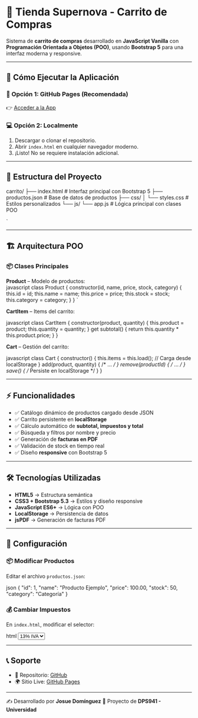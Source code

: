 # 🛒 Tienda Supernova - Carrito de Compras

Sistema de **carrito de compras** desarrollado en **JavaScript Vanilla** con **Programación Orientada a Objetos (POO)**, usando **Bootstrap 5** para una interfaz moderna y responsive.

---

## 🚀 Cómo Ejecutar la Aplicación

### 🔗 Opción 1: GitHub Pages (Recomendada)  
👉 [Acceder a la App](https://joshdominguezv.github.io/carrito/)

### 💻 Opción 2: Localmente  
1. Descargar o clonar el repositorio.  
2. Abrir `index.html` en cualquier navegador moderno.  
3. ¡Listo! No se requiere instalación adicional.  

---

## 📁 Estructura del Proyecto



carrito/
├── index.html        # Interfaz principal con Bootstrap 5
├── productos.json    # Base de datos de productos
├── css/
│   └── styles.css    # Estilos personalizados
└── js/
└── app.js        # Lógica principal con clases POO

`

---

## 🏗️ Arquitectura POO

### 📦 Clases Principales

**Product** – Modelo de productos:  
javascript
class Product {
    constructor(id, name, price, stock, category) {
        this.id = id;
        this.name = name;
        this.price = price;
        this.stock = stock;
        this.category = category;
    }
}
`

**CartItem** – Items del carrito:

javascript
class CartItem {
    constructor(product, quantity) {
        this.product = product;
        this.quantity = quantity;
    }
    get subtotal() {
        return this.quantity * this.product.price;
    }
}


**Cart** – Gestión del carrito:

javascript
class Cart {
    constructor() {
        this.items = this.load(); // Carga desde localStorage
    }
    add(product, quantity) { /* ... */ }
    remove(productId) { /* ... */ }
    save() { /* Persiste en localStorage */ }
}


---

## ⚡ Funcionalidades

* ✅ Catálogo dinámico de productos cargado desde JSON
* ✅ Carrito persistente en **localStorage**
* ✅ Cálculo automático de **subtotal, impuestos y total**
* ✅ Búsqueda y filtros por nombre y precio
* ✅ Generación de **facturas en PDF**
* ✅ Validación de stock en tiempo real
* ✅ Diseño **responsive** con Bootstrap 5

---

## 🛠️ Tecnologías Utilizadas

* **HTML5** → Estructura semántica
* **CSS3 + Bootstrap 5.3** → Estilos y diseño responsive
* **JavaScript ES6+** → Lógica con POO
* **LocalStorage** → Persistencia de datos
* **jsPDF** → Generación de facturas PDF

---

## 🔧 Configuración

### 📦 Modificar Productos

Editar el archivo `productos.json`:

json
{
  "id": 1,
  "name": "Producto Ejemplo",
  "price": 100.00,
  "stock": 50,
  "category": "Categoría"
}


### 💰 Cambiar Impuestos

En `index.html`, modificar el selector:

html
<select id="taxSelect">
    <option value="0.13">13% IVA</option>
    <option value="0.15">15%</option>
</select>


---

## 📞 Soporte

* 📂 Repositorio: [GitHub](https://github.com/JoshDominguezV/carrito)
* 🌍 Sitio Live: [GitHub Pages](https://joshdominguezv.github.io/carrito/)

---

✍️ Desarrollado por **Josue Domínguez**
🚀 Proyecto de **DPS941 - Universidad**


